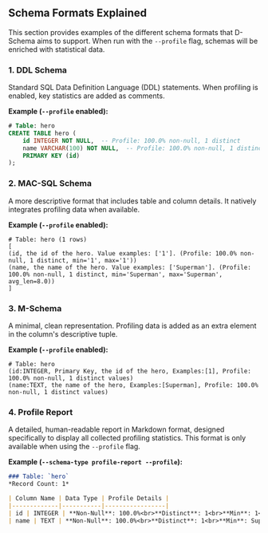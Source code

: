 ## Schema Formats Explained

This section provides examples of the different schema formats that D-Schema aims to support. When run with the `--profile` flag, schemas will be enriched with statistical data.

### 1. DDL Schema

Standard SQL Data Definition Language (DDL) statements. When profiling is enabled, key statistics are added as comments.

**Example (`--profile` enabled):**
```sql
# Table: hero
CREATE TABLE hero (
    id INTEGER NOT NULL,  -- Profile: 100.0% non-null, 1 distinct
    name VARCHAR(100) NOT NULL,  -- Profile: 100.0% non-null, 1 distinct
    PRIMARY KEY (id)
);
```

### 2. MAC-SQL Schema

A more descriptive format that includes table and column details. It natively integrates profiling data when available.

**Example (`--profile` enabled):**
```
# Table: hero (1 rows)
[
(id, the id of the hero. Value examples: ['1']. (Profile: 100.0% non-null, 1 distinct, min='1', max='1'))
(name, the name of the hero. Value examples: ['Superman']. (Profile: 100.0% non-null, 1 distinct, min='Superman', max='Superman', avg_len=8.0))
]
```

### 3. M-Schema

A minimal, clean representation. Profiling data is added as an extra element in the column's descriptive tuple.

**Example (`--profile` enabled):**
```
# Table: hero
(id:INTEGER, Primary Key, the id of the hero, Examples:[1], Profile: 100.0% non-null, 1 distinct values)
(name:TEXT, the name of the hero, Examples:[Superman], Profile: 100.0% non-null, 1 distinct values)
```

### 4. Profile Report

A detailed, human-readable report in Markdown format, designed specifically to display all collected profiling statistics. This format is only available when using the `--profile` flag.

**Example (`--schema-type profile-report --profile`):**
```markdown
### Table: `hero`
*Record Count: 1*

| Column Name | Data Type | Profile Details |
|-------------|-----------|-----------------|
| id | INTEGER | **Non-Null**: 100.0%<br>**Distinct**: 1<br>**Min**: 1<br>**Max**: 1<br>**Top Values**: '1' (1) |
| name | TEXT | **Non-Null**: 100.0%<br>**Distinct**: 1<br>**Min**: Superman<br>**Max**: Superman<br>**Avg. Len**: 8.00<br>**Top Values**: 'Superman' (1) |
```

